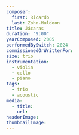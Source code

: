 ```yaml
---
composer:
  first: Ricardo
  last: Zohn-Muldoon
title: Jácaras
duration: "9:00"
yearComposed: 2005
performedBySwitch: 2024
commissionedOrWrittenFor:
size: trio
instrumentation:
  - violin
  - cello
  - piano
tags:
  - trio
  - acoustic
media:
  - title:
    url:
headerImage: 
thumbnailImage: 
---
```

